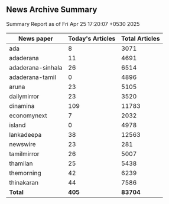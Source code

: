 <!-- @format -->
## News Archive Summary

Summary Report as of Fri Apr 25 17:20:07 +0530 2025

| News paper         | Today's Articles | Total Articles |
|--------------------|------------------|----------------|
| ada               | 8          | 3071        |
| adaderana               | 11          | 4691        |
| adaderana-sinhala               | 26          | 6514        |
| adaderana-tamil               | 0          | 4896        |
| aruna               | 23          | 5105        |
| dailymirror               | 23          | 3520        |
| dinamina               | 109          | 11783        |
| economynext               | 7          | 2032        |
| island               | 0          | 4978        |
| lankadeepa               | 38          | 12563        |
| newswire               | 23          | 281        |
| tamilmirror               | 26          | 5007        |
| thamilan               | 25          | 5438        |
| themorning               | 42          | 6239        |
| thinakaran               | 44          | 7586        |
| **Total**          | **405**      | **83704** |

